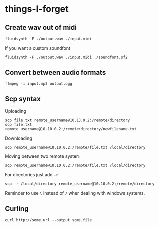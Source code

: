 # things-I-forget


## Create wav out of midi

```
fluidsynth -F ./output.wav ./input.midi
```

If you want a custom soundfont

``` 
fluidsynth -F ./output.wav ./input.midi ./soundfont.sf2
```

## Convert between audio formats

```
ffmpeg -i input.mp3 output.ogg
```

## Scp syntax
Uploading
``` 
scp file.txt remote_username@10.10.0.2:/remote/directory
scp file.txt remote_username@10.10.0.2:/remote/directory/newfilename.txt
```

Downloading

```
scp remote_username@10.10.0.2:/remote/file.txt /local/directory
```


Moving between two remote system

```
scp remote_username@10.10.0.2:/remote/file.txt /local/directory
```

For directories just add `-r`

```
scp -r /local/directory remote_username@10.10.0.2:/remote/directory
```

Reminder to use `\` instead of `/` when dealing with windows systems.

## Curling
```
curl http://some.url --output some.file
```



